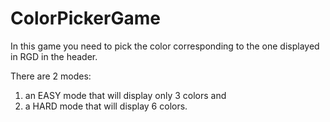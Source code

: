 # ColorPickerGame
In this game you need to pick the color corresponding to the one displayed in RGD in the header.

There are 2 modes:
1. an EASY mode that will display only 3 colors and 
2. a HARD mode that will display 6 colors.



